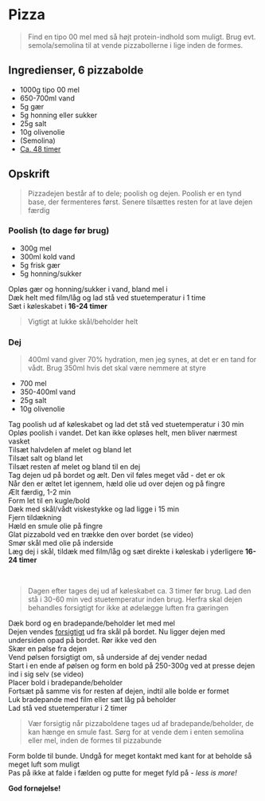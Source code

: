 # Pizza

> Find en tipo 00 mel med så højt protein-indhold som muligt. Brug evt. semola/semolina til at vende pizzabollerne i lige inden de formes.

## Ingredienser, 6 pizzabolde

* 1000g tipo 00 mel
* 650-700ml vand
* 5g gær
* 5g honning eller sukker
* 25g salt
* 10g olivenolie
* (Semolina)
* <u>Ca. 48 timer</u>

## Opskrift

> Pizzadejen består af to dele; poolish og dejen. Poolish er en tynd base, der fermenteres først. Senere tilsættes resten for at lave dejen færdig

### Poolish (to dage før brug)

* 300g mel
* 300ml kold vand
* 5g frisk gær
* 5g honning/sukker

Opløs gær og honning/sukker i vand, bland mel i <br/>
Dæk helt med film/låg og lad stå ved stuetemperatur i 1 time <br/>
Sæt i køleskabet i **16-24 timer**

> Vigtigt at lukke skål/beholder helt

### Dej

> 400ml vand giver 70% hydration, men jeg synes, at det er en tand for vådt. Brug 350ml hvis det skal være nemmere at styre

* 700 mel
* 350-400ml vand
* 25g salt
* 10g olivenolie

Tag poolish ud af køleskabet og lad det stå ved stuetemperatur i 30 min <br/>
Opløs poolish i vandet. Det kan ikke opløses helt, men bliver nærmest vasket <br/>
Tilsæt halvdelen af melet og bland let <br/>
Tilsæt salt og bland let <br/>
Tilsæt resten af melet og bland til en dej <br/>
Tag dejen ud på bordet og ælt. Den vil føles meget våd - det er ok <br/>
Når den er æltet let igennem, hæld olie ud over dejen og på fingre <br/> Ælt færdig, 1-2 min <br/>
Form let til en kugle/bold <br/>
Dæk med skål/vådt viskestykke og lad ligge i 15 min <br/>
Fjern tildækning <br/>
Hæld en smule olie på fingre <br/>
Glat pizzabold ved en trække den over bordet (se video) <br/>
Smør skål med olie på inderside <br/>
Læg dej i skål, tildæk med film/låg og sæt direkte i køleskab i yderligere **16-24 timer** <br/>

<br/>

> Dagen efter tages dej ud af køleskabet ca. 3 timer før brug. Lad den stå i 30-60 min ved stuetemperatur inden brug. Herfra skal dejen behandles forsigtigt for ikke at ødelægge luften fra gæringen

Dæk bord og en bradepande/beholder let med mel <br/>
Dejen vendes <u>forsigtigt</u> ud fra skål på bordet. Nu ligger dejen med undersiden opad på bordet. Rør ikke ved den <br/>
Skær en pølse fra dejen <br/>
Vend pølsen forsigtigt om, så underside af dej vender nedad <br/>
Start i en ende af pølsen og form en bold på 250-300g ved at presse dejen ind i sig selv (se video) <br/>
Placer bold i bradepande/beholder <br/>
Fortsæt på samme vis for resten af dejen, indtil alle bolde er formet <br/>
Luk bradepande med film eller sæt låg på beholder <br/>
Lad stå ved stuetemperatur i 2 timer <br/>

> Vær forsigtig når pizzaboldene tages ud af bradepande/beholder, de kan hænge en smule fast. Sørg for at vende dem i enten semolina eller mel, inden de formes til pizzabunde

Form bolde til bunde. Undgå for meget kontakt med kant for at beholde så meget luft som muligt <br/>
Pas på ikke at falde i fælden og putte for meget fyld på - *less is more!*

**God fornøjelse!**
